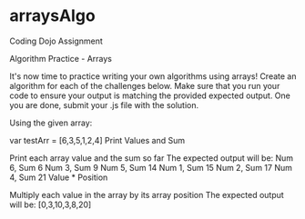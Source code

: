 # arraysAlgo
Coding Dojo Assignment

Algorithm Practice - Arrays

It's now time to practice writing your own algorithms using arrays!  Create an algorithm for each of the challenges below.  Make sure that you run your code to ensure your output is matching the provided expected output.   One you are done, submit your .js file with the solution.

Using the given array:

var testArr = [6,3,5,1,2,4]
Print Values and Sum

Print each array value and the sum so far
The expected output will be: 
Num 6, Sum 6
Num 3, Sum 9
Num 5, Sum 14
Num 1, Sum 15
Num 2, Sum 17
Num 4, Sum 21
Value * Position

Multiply each value in the array by its array position
The expected output will be:
[0,3,10,3,8,20]
